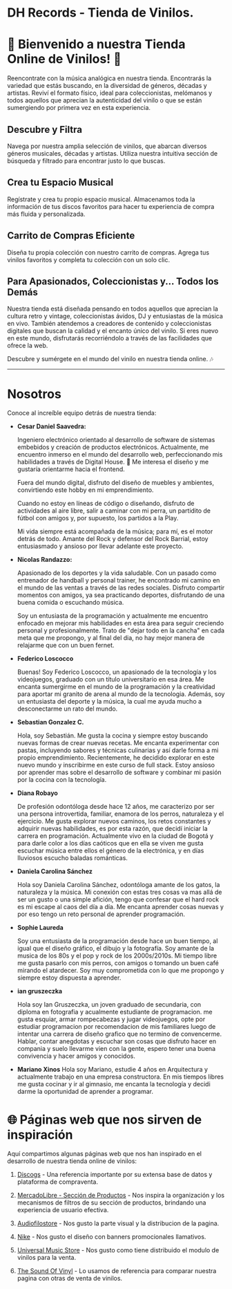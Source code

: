 # DH Records - Tienda de Vinilos.

# 🎵 Bienvenido a nuestra Tienda Online de Vinilos! 🎵

Reencontrate con la música analógica en nuestra tienda. Encontrarás la variedad que estás buscando, en la diversidad de géneros, décadas y artistas. Reviví el formato físico, ideal para coleccionistas, melómanos y todos aquellos que aprecian la autenticidad del vinilo o que se están sumergiendo por primera vez en esta experiencia.

## Descubre y Filtra

Navega por nuestra amplia selección de vinilos, que abarcan diversos géneros musicales, décadas y artistas. Utiliza nuestra intuitiva sección de búsqueda y filtrado para encontrar justo lo que buscas.

## Crea tu Espacio Musical

Regístrate y crea tu propio espacio musical. Almacenamos toda la información de tus discos favoritos para hacer tu experiencia de compra más fluida y personalizada.

## Carrito de Compras Eficiente

Diseña tu propia colección con nuestro carrito de compras. Agrega tus vinilos favoritos y completa tu colección con un solo clic.

## Para Apasionados, Coleccionistas y... Todos los Demás

Nuestra tienda está diseñada pensando en todos aquellos que aprecian la cultura retro y vintage, coleccionistas ávidos, DJ y entusiastas de la música en vivo. También atendemos a creadores de contenido y coleccionistas digitales que buscan la calidad y el encanto único del vinilo. Si eres nuevo en este mundo, disfrutarás recorriéndolo a través de las facilidades que ofrece la web.

Descubre y sumérgete en el mundo del vinilo en nuestra tienda online. 🎶

---

# Nosotros

Conoce al increíble equipo detrás de nuestra tienda:

- **Cesar Daniel Saavedra:**

  Ingeniero electrónico orientado al desarrollo de software de sistemas embebidos y creación de productos electrónicos. Actualmente, me encuentro inmerso en el mundo del desarrollo web, perfeccionando mis habilidades a través de Digital House. 💪 Me interesa el diseño y me gustaría orientarme hacia el frontend.

  Fuera del mundo digital, disfruto del diseño de muebles y ambientes, convirtiendo este hobby en mi emprendimiento.

  Cuando no estoy en líneas de código o diseñando, disfruto de actividades al aire libre, salir a caminar con mi perra, un partidito de fútbol con amigos y, por supuesto, los partidos a la Play.

  Mi vida siempre está acompañada de la música; para mí, es el motor detrás de todo. Amante del Rock y defensor del Rock Barrial, estoy entusiasmado y ansioso por llevar adelante este proyecto.

- **Nicolas Randazzo:**
  
  Apasionado de los deportes y la vida saludable. Con un pasado como entrenador de handball y personal trainer, he encontrado mi camino en el mundo de las ventas a través de las redes sociales. Disfruto compartir momentos con amigos, ya sea practicando deportes, disfrutando de una buena comida o escuchando música.
  
  Soy un entusiasta de la programación y actualmente me encuentro enfocado en mejorar mis habilidades en esta área para seguir creciendo personal y profesionalmente. Trato de "dejar todo en la cancha" en cada meta que me propongo, y al final del dia, no hay mejor manera de relajarme que con un buen fernet.

- **Federico Loscocco**

  Buenas! Soy Federico Loscocco, un apasionado de la tecnología y los videojuegos, graduado con un título universitario en esa área. Me encanta sumergirme en el mundo de la programación y la creatividad para aportar mi granito de arena al mundo de la tecnologia. Además, soy un entusiasta del deporte y la música, la cual me ayuda mucho a desconectarme un rato del mundo.

- **Sebastian Gonzalez C.**

  Hola, soy Sebastián. Me gusta la cocina y siempre estoy buscando nuevas formas de crear nuevas recetas. Me encanta experimentar con pastas, incluyendo sabores y técnicas culinarias y así darle forma a mi propio emprendimiento. 
  Recientemente, he decidido explorar en este nuevo mundo y inscribirme en este curso de full stack. Estoy ansioso por aprender mas sobre el desarrollo de software y combinar mi pasión por la cocina con la tecnología. 

- **Diana Robayo**

  De profesión odontóloga desde hace 12 años, me caracterizo por ser una persona introvertida, familiar, enamora de los perros, naturaleza y el ejercicio. Me gusta explorar nuevos caminos, los retos constantes y adquirir nuevas habilidades, es por esta razón, que decidí iniciar la carrera en programación.
  Actualmente vivo en la ciudad de Bogotá y para darle color a los días caóticos que en ella se viven me gusta escuchar música entre ellos el género de la electrónica, y en días lluviosos escucho baladas románticas. 

- **Daniela Carolina Sánchez**

  Hola soy Daniela Carolina Sánchez, odontóloga amante de los gatos, la naturaleza y la música. Mi conexión con estas tres cosas va mas allá de ser un gusto o una simple afición, tengo que confesar que el hard rock es mi escape al caos del día a día. Me encanta aprender cosas nuevas y por eso tengo un reto personal de aprender programación.

- **Sophie Laureda**

  Soy una entusiasta de la programación desde hace un buen tiempo, al igual que el diseño gráfico, el dibujo y la fotografía. Soy amante de la musica de los 80s y el pop y rock de los 2000s/2010s. Mi tiempo libre me gusta pasarlo con mis perros, con amigos o tomando un buen café mirando el atardecer. Soy muy comprometida con lo que me propongo y siempre estoy dispuesta a aprender. 

- **ian gruszeczka**

  Hola soy Ian Gruszeczka, un joven graduado de secundaria, con diploma en fotografia y acualmente estudiante de programacion.
  me gusta esquiar, armar rompecabezas y jugar videojuegos, opte por estudiar programacion por recomendacion de mis familiares luego de intentar  una carrera de diseño grafico que no termino de convencerme.
  Hablar, contar anegdotas y escuchar son cosas que disfruto hacer en compania y suelo llevarme vien con la gente, espero tener una buena convivencia y hacer amigos y conocidos.

- **Mariano Xinos**
  Hola soy Mariano, estudie 4 años en Arquitectura y actualmente trabajo en una empresa constructora. En mis tiempos libres me gusta cocinar y ir al gimnasio, me encanta la tecnología y decidi darme la oportunidad de aprender a programar.


# 🌐 Páginas web que nos sirven de inspiración

  Aquí compartimos algunas páginas web que nos han inspirado en el desarrollo de nuestra tienda online de vinilos:

1. [Discogs](https://www.discogs.com/) - Una referencia importante por su extensa base de datos y plataforma de compraventa.

2. [MercadoLibre - Sección de Productos](https://listado.mercadolibre.com.ar/discos-de-vinilo-nuevos#D[A:discos%20de%20vinilo%20nuevos]) - Nos inspira la organización y los mecanismos de filtros de su sección de productos, brindando una experiencia de usuario efectiva.

3. [Audiofilostore](https://www.audiofilostore.com) - Nos gusto la parte visual y la distribucion de la pagina.

4. [Nike](https://www.nike.com.ar/?gad_source=1&gclid=CjwKCAiAt5euBhB9EiwAdkXWOzoya7vdjhL0SvBMEAECPaMrjLN49ShY5tUmQ6Nhd1It9iZXHl0ZyRoCKq0QAvD_BwE) - Nos gusto el diseño con banners promocionales llamativos.

5. [Universal Music Store](https://universalmusicstore.com.co/collections/vinil) - Nos gusto como tiene distribuido el modulo de vinilos para la venta.

6. [The Sound Of Vinyl](https://thesoundofvinyl.com) - Lo usamos de referencia para comparar nuestra pagina con otras de venta de vinilos.